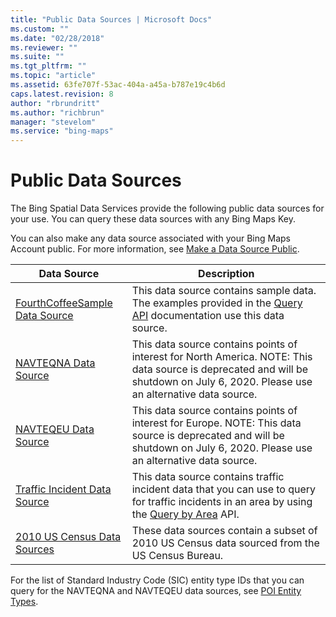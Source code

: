 ```yaml
---
title: "Public Data Sources | Microsoft Docs"
ms.custom: ""
ms.date: "02/28/2018"
ms.reviewer: ""
ms.suite: ""
ms.tgt_pltfrm: ""
ms.topic: "article"
ms.assetid: 63fe707f-53ac-404a-a45a-b787e19c4b6d
caps.latest.revision: 8
author: "rbrundritt"
ms.author: "richbrun"
manager: "stevelom"
ms.service: "bing-maps"
---
```

# Public Data Sources
The Bing Spatial Data Services provide the following public data sources for your use. You can query these data sources with any Bing Maps Key.  
  
 You can also make any data source associated with your Bing Maps Account public. For more information, see [Make a Data Source Public](../data-source-management-api/make-public-data-source.md).  
  
|Data Source|Description|  
|-----------------|-----------------|  
|[FourthCoffeeSample Data Source](../public-data-sources/fourthcoffeesample.md)|This data source contains sample data. The examples provided in the [Query API](../query-api/index.md) documentation use this data source.|  
|[NAVTEQNA Data Source](../public-data-sources/navteqna.md)|This data source contains points of interest for North America. NOTE: This data source is deprecated and will be shutdown on July 6, 2020. Please use an alternative data source.|  
|[NAVTEQEU Data Source](../public-data-sources/navteqeu.md)|This data source contains points of interest for Europe. NOTE: This data source is deprecated and will be shutdown on July 6, 2020. Please use an alternative data source.|  
|[Traffic Incident Data Source](../public-data-sources/traffic-incident-data-source.md)|This data source contains traffic incident data that you can use to query for traffic incidents in an area by using the [Query by Area](../query-api/query-by-area.md) API.|  
|[2010 US Census Data Sources](../public-data-sources/2010-us-census-data-sources.md)|These data sources contain a subset of 2010 US Census data sourced from the US Census Bureau.|  
  
 For the list of Standard Industry Code (SIC) entity type IDs that you can query for the NAVTEQNA and NAVTEQEU data sources, see [POI Entity Types](../public-data-sources/poi-entity-types.md).
